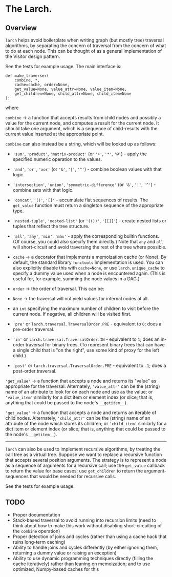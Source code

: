 # The Larch.

## Overview

`larch` helps avoid boilerplate when writing graph (but mostly tree) traversal algorithms, by separating the concern of traversal from the concern of what to do at each node. This can be thought of as a general implementation of the Visitor design pattern.

See the tests for example usage. The main interface is:

    def make_traverser(
        combine, *,
        cache=cache, order=None,
        get_value=None, value_attr=None, value_item=None,
        get_children=None, child_attr=None, child_item=None
    ):

where

`combine` -> a function that accepts results from child nodes and possibly a value for the current node, and computes a result for the current node. It should take one argument, which is a sequence of child-results with the current value inserted at the appropriate point.

`combine` can also instead be a string, which will be looked up as
follows:

* `'sum'`, `'product'`, `'matrix-product'` (or `'+'`, `'*'`, `'@'`) - apply the specified numeric operation to the values.

* `'and'`, `'or'`, `'xor'` (or `'&'`, `'|'`, `'^'`) - combine boolean values with that logic.

* `'intersection'`, `'union'`, `'symmetric-difference'` (or `'&'`, `'|'`, `'^'`) - combine sets with that logic.

* `'concat'`, `'()'`, `'[]'` - accumulate flat sequences of results. The `get_value` function must return a singleton sequence of the appropriate type.

* `'nested-tuple'`, `'nested-list'` (or `'(())'`, `'[[]]'`) - create nested lists or tuples that reflect the tree structure.

* `'all'`, `'any'`, `'min'`, `'max'` - apply the corresponding builtin functions. (Of course, you could also specify them directly.) Note that `any` and `all` will short-circuit and avoid traversing the rest of the tree where possible.

* `cache` -> a decorator that implements a memoization cache (or None). By default, the standard library `functools` implementation is used. You can also explicitly disable this with `cache=None`, or use `larch.unique_cache` to specify a dummy value used when a node is encountered again. (This is useful for, for example, summing the node values in a DAG.)

* `order` -> the order of traversal. This can be:

* `None` -> the traversal will not yield values for internal nodes at all.

* an `int` specifying the maximum number of children to visit before the current node. If negative, all children will be visited first.

* `'pre'` or `larch.traversal.TraversalOrder.PRE` - equivalent to `0`; does a pre-order traversal.

* `'in'` or `larch.traversal.TraversalOrder.IN` - equivalent to `1`; does an in-order traversal for binary trees. (To represent binary trees that can have a single child that is "on the right", use some kind of proxy for the left child.)

* `'post'` or `larch.traversal.TraversalOrder.PRE` - equivalent to `-1`; does a post-order traversal.

`'get_value'` -> a function that accepts a node and returns its "value" as appropriate for the traversal. Alternately, `'value_attr'` can be the (string) name of an attribute to look for on each node and use as the value; or `'value_item'` similarly for a dict item or element index (or slice; that is, anything that could be passed to the node's `__getitem__`).

`'get_value'` -> a function that accepts a node and returns an iterable of child nodes. Alternately, `'child_attr'` can be the (string) name of an attribute of the node which stores its children; or `'child_item'` similarly for a dict item or element index (or slice; that is, anything that could be passed to the node's `__getitem__`).

----

`larch` can also be used to implement recursive algorithms, by treating the call tree as a virtual tree. Suppose we want to replace a recursive function that accepts several position arguments. The strategy is to represent a node as a sequence of arguments for a recursive call; use the `get_value` callback to return the value for base cases; use `get_children` to return the argument-sequences that would be needed for recursive calls.

See the tests for example usage.

## TODO

* Proper documentation
* Stack-based traversal to avoid running into recursion limits (need to think about how to make this work without disabling short-circuiting of the `combine` operation)
* Proper detection of joins and cycles (rather than using a cache hack that ruins long-term caching)
* Ability to handle joins and cycles differently (by either ignoring them, returning a dummy value or raising an exception)
* Ability to use dynamic programming techniques directly (filling the cache iteratively) rather than leaning on memoization; and to use optimized, Numpy-based caches for this